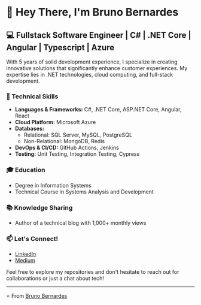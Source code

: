 # 👋 Hey There, I'm Bruno Bernardes

## 💻 Fullstack Software Engineer | C# | .NET Core | Angular | Typescript | Azure

With 5 years of solid development experience, I specialize in creating innovative solutions that significantly enhance customer experiences. My expertise lies in .NET technologies, cloud computing, and full-stack development.

### 🚀 Technical Skills

- **Languages & Frameworks:** C#, .NET Core, ASP.NET Core, Angular, React
- **Cloud Platform:** Microsoft Azure
- **Databases:** 
  - Relational: SQL Server, MySQL, PostgreSQL
  - Non-Relational: MongoDB, Redis
- **DevOps & CI/CD:** GitHub Actions, Jenkins
- **Testing:** Unit Testing, Integration Testing, Cypress

### 🎓 Education

- Degree in Information Systems
- Technical Course in Systems Analysis and Development

### 📚 Knowledge Sharing

- Author of a technical blog with 1,000+ monthly views

### 📫 Let's Connect!

- [LinkedIn](https://www.linkedin.com/in/bruno-bernardes-tech/)
- [Medium](https://medium.com/@bruno-bernardes-tech)

Feel free to explore my repositories and don't hesitate to reach out for collaborations or just a chat about tech!

---

⭐️ From [Bruno Bernardes](https://github.com/Brunosalesb)
